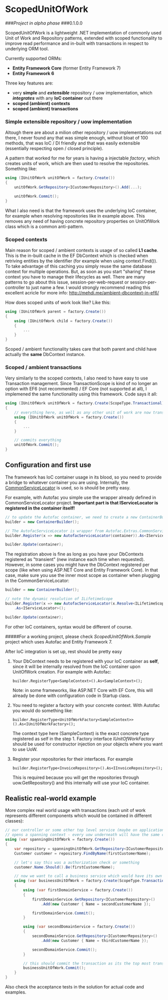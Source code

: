 # ScopedUnitOfWork

###*Project in alpha phase*
###0.1.0.0

ScopedUnitOfWork is a lightweight .NET implementation of commonly used Unit of Work and
Repository patterns, extended with scoped functionality to improve read performance
and in-built with transactions in respect to underlying ORM tool.

Currently supported ORMs:

 - **Entity Framework Core** (former Entity Framework 7)
 - **Entity Framework 6**

Three key features are:

 - very **simple** and ***extensible*** repository / uow implementation,
   which ***integrates*** with any **IoC container** out there
 - **scoped (ambient) contexts**
 - **scoped (ambient) transactions**

### Simple extensible repository / uow implementation

Altough there are about a milion other repository / uow implementations out there,
I never found any that was simple enough, without bloat of 100 methods, that was
IoC / DI friendly and that was easily extensible (essentially respecting
open / closed principle).

A pattern that worked for me for years is having a injectable *factory*, which
creates units of work, which are then used to resolve the repositories. Something like:

```c#
using (IUnitOfWork unitOfWork = factory.Create())
{
    unitOfWork.GetRepository<ICustomerRepository>().Add(...);

    unitOfWork.Commit();
}
```

What I also need is that the framework uses the underlying IoC container, for example
when resolving repositories like in example above. This removes any need of having
concrete repository properties on UnitOfWork class which is a common anti-pattern.

### Scoped contexts

Main reason for scoped / ambient contexts is usage of so called **L1 cache**.
This is the in-built cache in the EF DbContext which is checked when retriving
entities by the identifier (for example when using context.Find()). To take advantage
of this caching you simply reuse the same database context for multiple operations.
But, as soon as you start "sharing" these context you have to manage their lifecycles as well. There are many patterns
to go about this issue, session-per-web-request or session-per-controller to just
name a few. I would strongly recommend reading this excellent acricle for more info:
http://mehdi.me/ambient-dbcontext-in-ef6/

How does scoped units of work look like? Like this:

```c#
using (IUnitOfWork parent = factory.Create())
{
    using (IUnitOfWork child = factory.Create())
    {
        ...
    }
}
```

Scoped / ambient functionality takes care that both parent and child have actually
the **same** DbContext instance.

### Scoped / ambient transactions

Very similarly to the scoped contexts, I also need to have easy to use Transaction
management. Since TransactionScope is kind of no longer an option
with EF6 (not recommented) / EF Core (not supported at all), I implemened the same functionality
using this framework. Code says it all:

```c#
using (IUnitOfWork unitOfWork = factory.Create(ScopeType.Transactional))
{
    // everything here, as well as any other unit of work are now transactional
    using (IUnitOfWork unitOfWork = factory.Create())
    {
        ...
    }

    // commits everything
    unitOfWork.Commit();
}
```

<!--## Packages and configuration

Main *modules* (NuGet packages / assemblies) are:

  - ScopedUnitOfWork.Core - basic types IRepository and IUnitOfWork, which can be safely referenced
    from a domain assembly in let's say "onion" architecture (so that you maintain the *persistence ignorance* pattern).
  - ScopedUnitOfWork.**EF6** - Unit of Work and Repository implementations for Entity Framework 6.
  - ScopedUnitOfWork.**EF.Core** - Unit of Work and Repository implementations for Entity Framework Core.-->

<!--The framework is avaiable on NuGet for download.

Full Version | NuGet | NuGet Install
------------ | :-------------: | :-------------:
ScopedUnitOfWork.Interfaces | <a href="https://www.nuget.org/packages/ScopedUnitOfWork.Interfaces/" target="_blank" alt="download nuget"><img src="https://img.shields.io/nuget/v/CoffeeApplied.Core.svg?style=flat-square" /></a> <a href="https://www.nuget.org/packages/CoffeeApplied.Core/" target="_blank" alt="download nuget"><img src="https://img.shields.io/nuget/dt/CoffeeApplied.Core.svg?style=flat-square" /></a> | ```PM> Install-Package ScopedUnitOfWork.Interfaces```
ScopedUnitOfWork.EF6 | <a href="https://www.nuget.org/packages/ScopedUnitOfWork.EF6/" target="_blank" alt="download nuget"><img src="https://img.shields.io/nuget/v/CoffeeApplied.PersistenceFramework.EF6.svg?style=flat-square" /></a> <a href="https://www.nuget.org/packages/CoffeeApplied.PersistenceFramework.EF6/" target="_blank" alt="download nuget"><img src="https://img.shields.io/nuget/dt/CoffeeApplied.PersistenceFramework.EF6.svg?style=flat-square" /></a> | ```PM> Install-Package ScopedUnitOfWork.EF6```
ScopedUnitOfWork.EF.Core | <a href="https://www.nuget.org/packages/ScopedUnitOfWork.EF.Core/" target="_blank" alt="download nuget"><img src="https://img.shields.io/nuget/v/CoffeeApplied.PersistenceFramework.EF7.svg?style=flat-square" /></a> <a href="https://www.nuget.org/packages/CoffeeApplied.PersistenceFramework.EF7/" target="_blank" alt="download nuget"><img src="https://img.shields.io/nuget/dt/CoffeeApplied.PersistenceFramework.EF7.svg?style=flat-square" /></a> | ```PM> Install-Package ScopedUnitOfWork.EF.Core```-->


## Configuration and first use


The framework has IoC container usage in its blood, so you need to provide a bridge to whatever container you are using.
Internally, the [CommonServiceLocator](https://commonservicelocator.codeplex.com) is used, so is should be pretty easy.

For example, with Autofac you simple use the wrapper already defined in CommonServiceLocator project.
**Important part is that IServiceLocator is registered in the container itself!**

``` c#
// to update the Autofac container, we need to create a new ContainerBuilder and update the container with new registrations
builder = new ContainerBuilder();

// The AutofacServiceLocator is wrapper from Autofac.Extras.CommonServiceLocator
builder.Register(x => new AutofacServiceLocator(container)).As<IServiceLocator>();

builder.Update(container);
```

The registration above is fine as long as you have your DbContexts registered as "transient" (new instance each time when requested).
However, in some cases you might have the DbContext registered per scope (like when using ASP.NET Core and Entity Framework Core).
In that case, make sure you use the inner most scope as container when plugging in the CommonServiceLocator:

``` c#
builder = new ContainerBuilder();

// note the dynamic resolution of ILifetimeScope
builder.Register(x => new AutofacServiceLocator(x.Resolve<ILifetimeScope>()))
    .As<IServiceLocator>();

builder.Update(container);
```

For other IoC containers, syntax would be different of course.

#####For a working project, please check *ScopedUnitOfWork.Sample* project which uses Autofac and Entity Framework 7.

After IoC integration is set up, rest should be pretty easy

 1. Your DbContext needs to be registered with your IoC container as **self**, since it will be internally resolved from the IoC container upon UnitOfWork creation.
    For example with Autofac:

    ```
    builder.RegisterType<SampleContext>().As<SampleContext>();
    ```

    Note: in some frameworks, like ASP.NET Core with EF Core, this will already be done with configuration code in Startup class.

 2. You need to register a factory with your concrete context. With Autofac you would do something like:
    
    ```
    builder.RegisterType<UnitOfWorkFactory<SampleContext>>().As<IUnitOfWorkFactory>();
    ```

    The context type here (SampleContext) is the exact concrete type registered as self in the step 1.
    Factory interface *IUnitOfWorkFactory* should be used for constructor injection on your objects
    where you want to use UoW.
 3. Register your repositories for their interfaces. For example

    ```
    builder.RegisterType<InvoiceRepository>().As<IInvoiceRepository>();
    ```

    This is required because you will get the repositories through uow.GetRepository<T>() and this
    internally will use your IoC container.


## Realistic real-world example

More complex real world usage with transactions (each unit of work represents different components which would be contained in different classes):

```c#
// our controller or some other top level service (maybe on application services layer)
// opens a spanning context - every uow underneath will have the same context
using (var spanningUnitOfWork = factory.Create())
{
    var repository = spanningUnitOfWork.GetRepository<ICustomerRepository>();
    Customer customer = repository.FindByName(firstCustomerName);

    // let's say this was a authorization check or something
    customer.Name.Should().Be(firstCustomerName);

    // now we want to call a business service which would have its own transactional unit of work in there
    using (var businessUnitOfWork = factory.Create(ScopeType.Transactional))
    {
        using (var firstDomainService = factory.Create())
        {
            firstDomainService.GetRepository<ICustomerRepository>()
                .Add(new Customer { Name = secondCustomerName });

            firstDomainService.Commit();
        }

        using (var secondDomainService = factory.Create())
        {
            secondDomainService.GetRepository<ICustomerRepository>()
                .Add(new Customer { Name = thirdCustomerName });

            secondDomainService.Commit();
        }

        // this should commit the transaction as its the top most transactional uow
        businessUnitOfWork.Commit();
    }
}
```

Also check the acceptance tests in the solution for actual code and examples.
